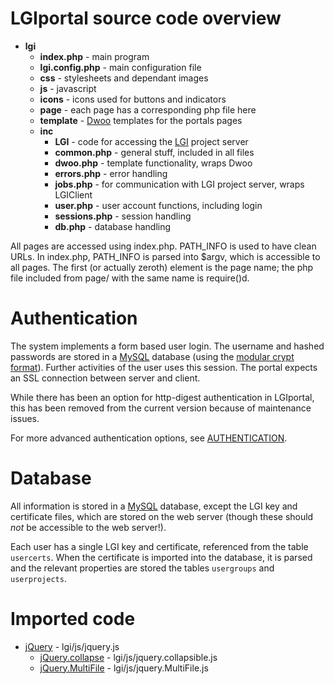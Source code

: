 LGIportal source code overview
==============================

* **lgi**
  * **index.php** - main program
  * **lgi.config.php** - main configuration file
  * **css** - stylesheets and dependant images
  * **js** - javascript
  * **icons** - icons used for buttons and indicators
  * **page** - each page has a corresponding php file here
  * **template** - [Dwoo][] templates for the portals pages
  * **inc** 
     * **LGI** - code for accessing the [LGI][LGI2] project server
     * **common.php** - general stuff, included in all files
     * **dwoo.php** - template functionality, wraps Dwoo
     * **errors.php** - error handling
     * **jobs.php** - for communication with LGI project server, wraps LGIClient
     * **user.php** - user account functions, including login
     * **sessions.php** - session handling
     * **db.php** - database handling

All pages are accessed using index.php. PATH\_INFO is used to have clean URLs. In
index.php, PATH\_INFO is parsed into $argv, which is accessible to all pages. The
first (or actually zeroth) element is the page name; the php file included from
page/ with the same name is require()d.


Authentication
==============

The system implements a form based user login. The username and hashed
passwords are stored in a [MySQL][] database (using the [modular crypt
format][]). Further activities of the user uses this session. The portal
expects an SSL connection between server and client.

While there has been an option for http-digest authentication in LGIportal,
this has been removed from the current version because of maintenance issues.

For more advanced authentication options, see [AUTHENTICATION][].


Database
========

All information is stored in a [MySQL][] database, except the LGI key and
certificate files, which are stored on the web server (though these should
_not_ be accessible to the web server!).

Each user has a single LGI key and certificate, referenced from the table
`usercerts`. When the certificate is imported into the database, it is
parsed and the relevant properties are stored the tables `usergroups` and
`userprojects`.


Imported code
=============

* [jQuery][] - lgi/js/jquery.js
  * [jQuery.collapse][] - lgi/js/jquery.collapsible.js
  * [jQuery.MultiFile][] - lgi/js/jquery.MultiFile.js


[LGI1]: http://gliteui.wks.gorlaeus.net/LGI/
[LGI2]: http://github.com/wvengen/LGI/wiki
[Dwoo]: http://www.dwoo.org/
[MySQL]: http://www.mysql.org/
[modular crypt format]: http://packages.python.org/passlib/modular_crypt_format.html
[SimpleSAMLphp]: http://simplesamlphp.org/
[jQuery]: http://www.jquery.org/
[jQuery.MultiFile]: http://code.google.com/p/jquery-multifile-plugin/
[jQuery.collapse]: http://michael.theirwinfamily.net/articles/jquery/collapsible-fieldsets-jquery-plugin-drupal-style
[jQuery.tagsinput]: http://xoxco.com/projects/code/tagsinput/
[AUTHENTICATION]: AUTHENTICATION.md

